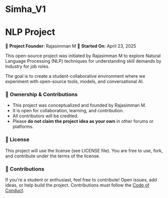 # Simha_V1
#  NLP Project

📌 **Project Founder**: Rajasimman M 
📅 **Started On**: April 23, 2025

This open-source project was initiated by Rajasimman M to explore Natural Language Processing (NLP) techniques for understanding skill demands by Industry for job roles.

The goal is to create a student-collaborative environment where we experiment with open-source tools, models, and conversational AI.

### 🔑 Ownership & Contributions

- This project was conceptualized and founded by Rajasimman M.
- It is open for collaboration, learning, and contribution.
- All contributors will be credited.
- Please **do not claim the project idea as your own** in other forums or platforms.

### 📜 License

This project will use the  license (see LICENSE file). You are free to use, fork, and contribute under the terms of the license.

### 🤝 Contributions

If you're a student or enthusiast, feel free to contribute! Open issues, add ideas, or help build the project. Contributions must follow the [Code of Conduct](CODE_OF_CONDUCT.md).
